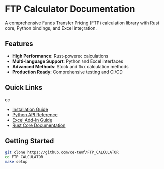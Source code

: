 # FTP Calculator Documentation

A comprehensive Funds Transfer Pricing (FTP) calculation library with Rust core, Python bindings, and Excel integration.

## Features

- **High Performance**: Rust-powered calculations
- **Multi-language Support**: Python and Excel interfaces
- **Advanced Methods**: Stock and flux calculation methods
- **Production Ready**: Comprehensive testing and CI/CD

## Quick Links
cc
- [Installation Guide](guide/installation.md)
- [Python API Reference](python/api.md)
- [Excel Add-In Guide](guide/excel/setup.md)
- [Rust Core Documentation](rust/core/rs_core.md)

## Getting Started

```bash
git clone https://github.com/ce-teuf/FTP_CALCULATOR
cd FTP_CALCULATOR
make setup
```